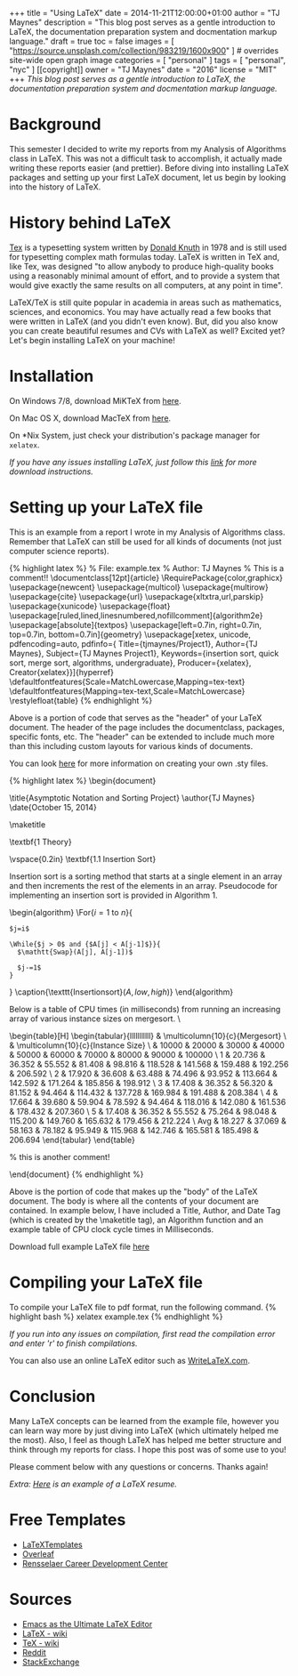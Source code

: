 +++
title = "Using LaTeX"
date = 2014-11-21T12:00:00+01:00
author = "TJ Maynes"
description = "This blog post serves as a gentle introduction to LaTeX, the documentation preparation system and docmentation markup language."
draft = true
toc = false
images = [
  "https://source.unsplash.com/collection/983219/1600x900"
] # overrides site-wide open graph image
categories = [
  "personal"
]
tags = [
  "personal",
  "nyc"
]
[[copyright]]
  owner = "TJ Maynes"
  date = "2016"
  license = "MIT"
+++ 
*This blog post serves as a gentle introduction to LaTeX, the documentation preparation system and docmentation markup language.*

# Background
This semester I decided to write my reports from my Analysis of Algorithms class in LaTeX. This was not a difficult task to accomplish, it actually made writing these reports easier (and prettier). Before diving into installing LaTeX packages and setting up your first LaTeX document, let us begin by looking into the history of LaTeX.

# History behind LaTeX
[Tex](http://en.wikipedia.org/wiki/TeX) is a typesetting system written by [Donald Knuth](http://en.wikipedia.org/wiki/Donald_Knuth) in 1978 and is still used for typesetting complex math formulas today. LaTeX is written in TeX and, like Tex, was designed "to allow anybody to produce high-quality books using a reasonably minimal amount of effort, and to provide a system that would give exactly the same results on all computers, at any point in time".

LaTeX/TeX is still quite popular in academia in areas such as mathematics, sciences, and economics. You may have actually read a few books that were written in LaTeX (and you didn't even know). But, did you also know you can create beautiful resumes and CVs with LaTeX as well? Excited yet? Let's begin installing LaTeX on your machine!

# Installation
On Windows 7/8, download MiKTeX from [here](http://miktex.org/download).

On Mac OS X, download MacTeX from [here](https://tug.org/mactex/).

On *Nix System, just check your distribution's package manager for `xelatex`.

*If you have any issues installing LaTeX, just follow this [link](http://latex-project.org/ftp.html) for more download instructions.*

# Setting up your LaTeX file
This is an example from a report I wrote in my Analysis of Algorithms class. Remember that LaTeX can still be used for all kinds of documents (not just computer science reports).

{% highlight latex %}
% File: example.tex
% Author: TJ Maynes
% This is a comment!!
\documentclass[12pt]{article}
\RequirePackage{color,graphicx}
\usepackage{newcent}
\usepackage{multicol}
\usepackage{multirow}
\usepackage{cite}
\usepackage{url}
\usepackage{xltxtra,url,parskip}
\usepackage{xunicode}
\usepackage{float}
\usepackage[ruled,lined,linesnumbered,nofillcomment]{algorithm2e}
\usepackage[absolute]{textpos}
\usepackage[left=0.7in, right=0.7in, top=0.7in, bottom=0.7in]{geometry}
\usepackage[xetex,
  unicode,
  pdfencoding=auto,
  pdfinfo={
    Title={tjmaynes/Project1},
    Author={TJ Maynes},
    Subject={TJ Maynes Project1},
    Keywords={insertion sort, quick sort, merge sort, algorithms, undergraduate},
    Producer={xelatex},
    Creator{xelatex}}]{hyperref}
\defaultfontfeatures{Scale=MatchLowercase,Mapping=tex-text}
\defaultfontfeatures{Mapping=tex-text,Scale=MatchLowercase}
\restylefloat{table}
{% endhighlight %}

Above is a portion of code that serves as the "header" of your LaTeX document. The header of the page includes the documentclass, packages, specific fonts, etc. The "header" can be extended to include much more than this including custom layouts for various kinds of documents.

You can look [here](http://tex.stackexchange.com/questions/8750/make-your-own-sty-files) for more information on creating your own .sty files.

{% highlight latex %}
\begin{document}

\title{Asymptotic Notation and Sorting Project}
\author{TJ Maynes}
\date{October 15, 2014}

\maketitle

\textbf{1 Theory}

\vspace{0.2in}
\textbf{1.1 Insertion Sort}

Insertion sort is a sorting method that starts at a single element in an array and then increments the rest of the elements in an array. Pseudocode for implementing an insertion sort is provided in Algorithm 1.

\begin{algorithm}
  \For{$i=1$ to $n$}{

    $j=i$

    \While{$j > 0$ and {$A[j] < A[j-1]$}}{
      $\mathtt{Swap}(A[j], A[j-1])$

      $j-=1$
    }
  }
  \caption{\texttt{Insertionsort}($A,low,high$)}
\end{algorithm}

Below is a table of CPU times (in milliseconds) from running an increasing array of various instance sizes on mergesort. \\

\begin{table}[H]
  \begin{tabular}{lllllllllll}
    & \multicolumn{10}{c}{Mergesort}                                                               \\
    & \multicolumn{10}{c}{Instance Size}                                                           \\
    & 10000  & 20000  & 30000  & 40000  & 50000  & 60000   & 70000   & 80000   & 90000   & 100000  \\
    1   & 20.736 & 36.352 & 55.552 & 81.408 & 98.816 & 118.528 & 141.568 & 159.488 & 192.256 & 206.592 \\
    2   & 17.920 & 36.608 & 63.488 & 74.496 & 93.952 & 113.664 & 142.592 & 171.264 & 185.856 & 198.912 \\
    3   & 17.408 & 36.352 & 56.320 & 81.152 & 94.464 & 114.432 & 137.728 & 169.984 & 191.488 & 208.384 \\
    4   & 17.664 & 39.680 & 59.904 & 78.592 & 94.464 & 118.016 & 142.080 & 161.536 & 178.432 & 207.360 \\
    5   & 17.408 & 36.352 & 55.552 & 75.264 & 98.048 & 115.200 & 149.760 & 165.632 & 179.456 & 212.224 \\
    Avg & 18.227 & 37.069 & 58.163 & 78.182 & 95.949 & 115.968 & 142.746 & 165.581 & 185.498 & 206.694
  \end{tabular}
  \end{table}

% this is another comment!

\end{document}
{% endhighlight %}

Above is the portion of code that makes up the "body" of the LaTeX document. The body is where all the contents of your document are contained. In example below, I have included a Title, Author, and Date Tag (which is created by the \maketitle tag), an Algorithm function and an example table of CPU clock cycle times in Milliseconds.

Download full example LaTeX file [here](/public/example.tex)

# Compiling your LaTeX file
To compile your LaTeX file to pdf format, run the following command.
{% highlight bash %}
xelatex example.tex
{% endhighlight %}

*If you run into any issues on compilation, first read the compilation error and enter 'r' to finish compilations.*

You can also use an online LaTeX editor such as [WriteLaTeX.com](https://www.writelatex.com/).

# Conclusion
Many LaTeX concepts can be learned from the example file, however you can learn way more by just diving into LaTeX (which ultimately helped me the most). Also, I feel as though LaTeX has helped me better structure and think through my reports for class. I hope this post was of some use to you!

Please comment below with any questions or concerns. Thanks again!

*Extra: [Here](https://github.com/tjmaynes/career/blob/master/resume.tex) is an example of a LaTeX resume.*

# Free Templates
* [LaTeXTemplates](http://www.latextemplates.com/cat/curricula-vitae)
* [Overleaf](https://www.overleaf.com/latex/templates)
* [Rensselaer Career Development Center](http://www.rpi.edu/dept/arc/training/latex/resumes/)

# Sources
* [Emacs as the Ultimate LaTeX Editor](http://piotrkazmierczak.com/2010/05/13/emacs-as-the-ultimate-latex-editor/)
* [LaTeX - wiki](http://en.wikipedia.org/wiki/LaTeX)
* [TeX - wiki](http://en.wikipedia.org/wiki/TeX)
* [Reddit](http://www.reddit.com/r/latex)
* [StackExchange](http://tex.stackexchange.com/)
